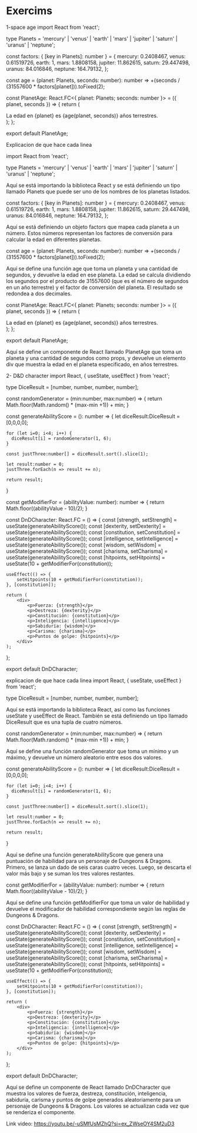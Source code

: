 # Exercims
 
 1-space age 
import React from 'react';

type Planets = 'mercury' | 'venus' | 'earth' | 'mars' | 'jupiter' | 'saturn' | 'uranus' | 'neptune';

const factors: { [key in Planets]: number } = {
    mercury: 0.2408467,
    venus: 0.61519726,
    earth: 1,
    mars: 1.8808158,
    jupiter: 11.862615,
    saturn: 29.447498,
    uranus: 84.016846,
    neptune: 164.79132,
};

const age = (planet: Planets, seconds: number): number => +(seconds / (31557600 * factors[planet])).toFixed(2);

const PlanetAge: React.FC<{ planet: Planets; seconds: number }> = ({ planet, seconds }) => {
    return (
        <div>
            La edad en {planet} es {age(planet, seconds)} años terrestres.
        </div>
    );
};

export default PlanetAge;

Explicacion de que hace cada linea 

import React from 'react';

type Planets = 'mercury' | 'venus' | 'earth' | 'mars' | 'jupiter' | 'saturn' | 'uranus' | 'neptune';

Aquí se está importando la biblioteca React y se está definiendo un tipo llamado Planets que puede ser uno de los nombres de los planetas listados.

const factors: { [key in Planets]: number } = {
    mercury: 0.2408467,
    venus: 0.61519726,
    earth: 1,
    mars: 1.8808158,
    jupiter: 11.862615,
    saturn: 29.447498,
    uranus: 84.016846,
    neptune: 164.79132,
};

Aquí se está definiendo un objeto factors que mapea cada planeta a un número. Estos números representan los factores de conversión para calcular la edad en diferentes planetas.

const age = (planet: Planets, seconds: number): number => +(seconds / (31557600 * factors[planet])).toFixed(2);

Aquí se define una función age que toma un planeta y una cantidad de segundos, y devuelve la edad en ese planeta. La edad se calcula dividiendo los segundos por el producto de 31557600 (que es el número de segundos en un año terrestre) y el factor de conversión del planeta. El resultado se redondea a dos decimales.

const PlanetAge: React.FC<{ planet: Planets; seconds: number }> = ({ planet, seconds }) => {
    return (
        <div>
            La edad en {planet} es {age(planet, seconds)} años terrestres.
        </div>
    );
};

export default PlanetAge;

Aquí se define un componente de React llamado PlanetAge que toma un planeta y una cantidad de segundos como props, y devuelve un elemento div que muestra la edad en el planeta especificado, en años terrestres.




 2- D&D character
import React, { useState, useEffect } from 'react';

type DiceResult = [number, number, number, number];

const randomGenerator = (min:number, max:number) => {
    return Math.floor(Math.random() * (max-min +1)) + min;
}

const generateAbilityScore = (): number => {
    let diceResult:DiceResult = [0,0,0,0];
    
    for (let i=0; i<4; i++) {
      diceResult[i] = randomGenerator(1, 6);
    }
    
    const justThree:number[] = diceResult.sort().slice(1);
    
    let result:number = 0;
    justThree.forEach(n => result += n);
    
    return result;
}

const getModifierFor = (abilityValue: number): number => {
    return Math.floor((abilityValue - 10)/2);
}

const DnDCharacter: React.FC = () => {
    const [strength, setStrength] = useState<number>(generateAbilityScore());
    const [dexterity, setDexterity] = useState<number>(generateAbilityScore());
    const [constitution, setConstitution] = useState<number>(generateAbilityScore());
    const [intelligence, setIntelligence] = useState<number>(generateAbilityScore());
    const [wisdom, setWisdom] = useState<number>(generateAbilityScore());
    const [charisma, setCharisma] = useState<number>(generateAbilityScore());
    const [hitpoints, setHitpoints] = useState<number>(10 + getModifierFor(constitution));

    useEffect(() => {
        setHitpoints(10 + getModifierFor(constitution));
    }, [constitution]);

    return (
        <div>
            <p>Fuerza: {strength}</p>
            <p>Destreza: {dexterity}</p>
            <p>Constitución: {constitution}</p>
            <p>Inteligencia: {intelligence}</p>
            <p>Sabiduría: {wisdom}</p>
            <p>Carisma: {charisma}</p>
            <p>Puntos de golpe: {hitpoints}</p>
        </div>
    );
};

export default DnDCharacter;

explicacion de que hace cada linea 
import React, { useState, useEffect } from 'react';

type DiceResult = [number, number, number, number];

Aquí se está importando la biblioteca React, así como las funciones useState y useEffect de React. También se está definiendo un tipo llamado DiceResult que es una tupla de cuatro números.

const randomGenerator = (min:number, max:number) => {
    return Math.floor(Math.random() * (max-min +1)) + min;
}

Aquí se define una función randomGenerator que toma un mínimo y un máximo, y devuelve un número aleatorio entre esos dos valores.

const generateAbilityScore = (): number => {
    let diceResult:DiceResult = [0,0,0,0];
    
    for (let i=0; i<4; i++) {
      diceResult[i] = randomGenerator(1, 6);
    }
    
    const justThree:number[] = diceResult.sort().slice(1);
    
    let result:number = 0;
    justThree.forEach(n => result += n);
    
    return result;
}

Aquí se define una función generateAbilityScore que genera una puntuación de habilidad para un personaje de Dungeons & Dragons. Primero, se lanza un dado de seis caras cuatro veces. Luego, se descarta el valor más bajo y se suman los tres valores restantes.

const getModifierFor = (abilityValue: number): number => {
    return Math.floor((abilityValue - 10)/2);
}

Aquí se define una función getModifierFor que toma un valor de habilidad y devuelve el modificador de habilidad correspondiente según las reglas de Dungeons & Dragons.

const DnDCharacter: React.FC = () => {
    const [strength, setStrength] = useState<number>(generateAbilityScore());
    const [dexterity, setDexterity] = useState<number>(generateAbilityScore());
    const [constitution, setConstitution] = useState<number>(generateAbilityScore());
    const [intelligence, setIntelligence] = useState<number>(generateAbilityScore());
    const [wisdom, setWisdom] = useState<number>(generateAbilityScore());
    const [charisma, setCharisma] = useState<number>(generateAbilityScore());
    const [hitpoints, setHitpoints] = useState<number>(10 + getModifierFor(constitution));

    useEffect(() => {
        setHitpoints(10 + getModifierFor(constitution));
    }, [constitution]);

    return (
        <div>
            <p>Fuerza: {strength}</p>
            <p>Destreza: {dexterity}</p>
            <p>Constitución: {constitution}</p>
            <p>Inteligencia: {intelligence}</p>
            <p>Sabiduría: {wisdom}</p>
            <p>Carisma: {charisma}</p>
            <p>Puntos de golpe: {hitpoints}</p>
        </div>
    );
};

export default DnDCharacter;

Aquí se define un componente de React llamado DnDCharacter que muestra los valores de fuerza, destreza, constitución, inteligencia, sabiduría, carisma y puntos de golpe generados aleatoriamente para un personaje de Dungeons & Dragons. Los valores se actualizan cada vez que se renderiza el componente.

Link video: https://youtu.be/-uSMfUsMZhQ?si=ex_ZWseOY4SM2uD3